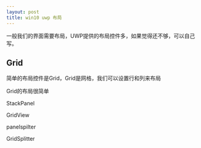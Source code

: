 ```yaml
---
layout: post
title: win10 uwp 布局 
---
```


一般我们的界面需要布局，UWP提供的布局控件多，如果觉得还不够，可以自己写。

## Grid

简单的布局控件是Grid，Grid是网格，我们可以设置行和列来布局



Grid的布局很简单



StackPanel



GridView





panelspilter

GridSplitter

